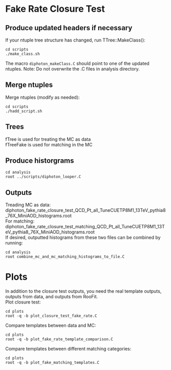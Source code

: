 # Fake Rate Closure Test

## Produce updated headers if necessary
If your ntuple tree structure has changed, run TTree::MakeClass():  
```
cd scripts  
./make_class.sh
```  
The macro `diphoton_makeClass.C` should point to one of the updated ntuples. 
Note: Do not overwrite the .C files in analysis directory.

## Merge ntuples
Merge ntuples (modify as needed):  
``` 
cd scripts  
./hadd_script.sh 
```  

## Trees
fTree is used for treating the MC as data  
fTreeFake is used for matching in the MC

## Produce historgrams
```
cd analysis  
root ../scripts/diphoton_looper.C
```

## Outputs
Treading MC as data:  
diphoton_fake_rate_closure_test_QCD_Pt_all_TuneCUETP8M1_13TeV_pythia8_76X_MiniAOD_histograms.root  
For matching:  
diphoton_fake_rate_closure_test_matching_QCD_Pt_all_TuneCUETP8M1_13TeV_pythia8_76X_MiniAOD_histograms.root  
If desired, outputted histograms from these two files can be combined by running:
```
cd analysis  
root combine_mc_and_mc_matching_histograms_to_file.C
```

# Plots
In addition to the closure test outputs, you need the real template outputs, outputs from data, and outputs from RooFit.  
Plot closure test:  
```
cd plots  
root -q -b plot_closure_test_fake_rate.C
```
Compare templates between data and MC:
```
cd plots  
root -q -b plot_fake_rate_template_comparison.C
```
Compare templates between different matching categories:
```
cd plots  
root -q -b plot_fake_matching_templates.C
```
  
